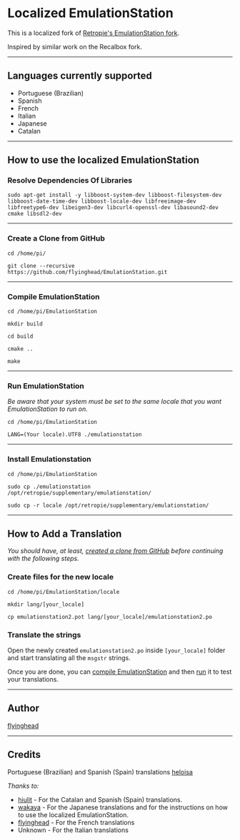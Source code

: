 # Localized EmulationStation

This is a localized fork of [Retropie's EmulationStation fork](https://github.com/RetroPie/EmulationStation).

Inspired by similar work on the Recalbox fork.

***

## Languages currently supported 

* Portuguese (Brazilian)
* Spanish
* French
* Italian
* Japanese
* Catalan

***

## How to use the localized EmulationStation

### Resolve Dependencies Of Libraries

`sudo apt-get install -y libboost-system-dev libboost-filesystem-dev libboost-date-time-dev libboost-locale-dev libfreeimage-dev libfreetype6-dev libeigen3-dev libcurl4-openssl-dev libasound2-dev cmake libsdl2-dev`

***

### Create a Clone from GitHub

`cd /home/pi/`

`git clone --recursive https://github.com/flyinghead/EmulationStation.git`

***

### Compile EmulationStation

`cd /home/pi/EmulationStation`

`mkdir build`

`cd build`

`cmake ..`

`make`

***
  
### Run EmulationStation
_Be aware that your system must be set to the same locale that you want EmulationStation to run on._

`cd /home/pi/EmulationStation`

`LANG=(Your locale).UTF8 ./emulationstation`

 ***

### Install Emulationstation

`cd /home/pi/EmulationStation`

`sudo cp ./emulationstation /opt/retropie/supplementary/emulationstation/`

`sudo cp -r locale /opt/retropie/supplementary/emulationstation/`

***

## How to Add a Translation
_You should have, at least, [created a clone from GitHub](https://github.com/heloisatech/TranslateEmulationStation#create-a-clone-from-github) before continuing with the following steps._

### Create files for the new locale

`cd /home/pi/EmulationStation/locale`

`mkdir lang/[your_locale]`

`cp emulationstation2.pot lang/[your_locale]/emulationstation2.po`

### Translate the strings

Open the newly created `emulationstation2.po` inside `[your_locale]` folder and start translating all the `msgstr` strings.

Once you are done, you can [compile EmulationStation](https://github.com/heloisatech/TranslateEmulationStation#compile-emulationstation) and then [run](https://github.com/heloisatech/TranslateEmulationStation#run-emulationstation) it to test your translations.

***

## Author

[flyinghead](https://github.com/flyinghead)

***

## Credits

Portuguese (Brazilian) and Spanish (Spain) translations [heloisa](https://github.com/heloisatech)

_Thanks to:_

* [hiulit](https://github.com/hiulit) - For the Catalan and Spanish (Spain) translations.
* [wakaya](https://retropie.org.uk/forum/user/wakaya) - For the Japanese translations and for the instructions on how to use the localized EmulationStation.
* [flyinghead](https://github.com/flyinghead) - For the French translations
* Unknown - For the Italian translations
